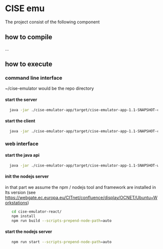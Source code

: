 # CISE emu
The project consist of the following component 

## how to compile
...
## how to execute
### command line interface 
~/cise-emulator would be the repo directory
#### start the server 
~~~bash
  java -jar ./cise-emulator-app/target/cise-emulator-app-1.1-SNAPSHOT-cli.jar cliserver
~~~
#### start the client
~~~bash
  java -jar ./cise-emulator-app/target/cise-emulator-app-1.1-SNAPSHOT-cli.jar  sender -c ./cise-emulator-assembly/src/main/conf/cliconfig.yml -s ./cise-emulator-assembly/src/main/conf/xmlmessages/PushTemplate.xml
~~~
### web interface
#### start the java api 
~~~bash
  java -jar ./cise-emulator-app/target/cise-emulator-app-1.1-SNAPSHOT-web.jar  server ./cise-emulator-assembly/src/main/conf/config.yml &
~~~

#### init the nodejs server 
in that part we assume the npm / nodejs tool and framework are installed in lts version (see https://webgate.ec.europa.eu/CITnet/confluence/display/OCNET/Ubuntu+Workstations)
~~~bash
   cd cise-emulator-react/
   npm install
   npm run build --scripts-prepend-node-path=auto  
   ~~~
#### start the nodejs server 
~~~bash
   npm run start --scripts-prepend-node-path=auto  
~~~